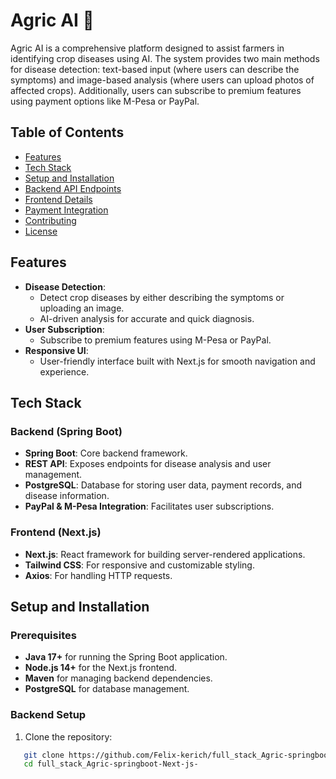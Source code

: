 # Agric AI 🌾

Agric AI is a comprehensive platform designed to assist farmers in identifying crop diseases using AI. The system provides two main methods for disease detection: text-based input (where users can describe the symptoms) and image-based analysis (where users can upload photos of affected crops). Additionally, users can subscribe to premium features using payment options like M-Pesa or PayPal.

## Table of Contents

- [Features](#features)
- [Tech Stack](#tech-stack)
- [Setup and Installation](#setup-and-installation)
- [Backend API Endpoints](#backend-api-endpoints)
- [Frontend Details](#frontend-details)
- [Payment Integration](#payment-integration)
- [Contributing](#contributing)
- [License](#license)

## Features

- **Disease Detection**:
  - Detect crop diseases by either describing the symptoms or uploading an image.
  - AI-driven analysis for accurate and quick diagnosis.
- **User Subscription**:
  - Subscribe to premium features using M-Pesa or PayPal.
- **Responsive UI**:
  - User-friendly interface built with Next.js for smooth navigation and experience.

## Tech Stack

### Backend (Spring Boot)
- **Spring Boot**: Core backend framework.
- **REST API**: Exposes endpoints for disease analysis and user management.
- **PostgreSQL**: Database for storing user data, payment records, and disease information.
- **PayPal & M-Pesa Integration**: Facilitates user subscriptions.

### Frontend (Next.js)
- **Next.js**: React framework for building server-rendered applications.
- **Tailwind CSS**: For responsive and customizable styling.
- **Axios**: For handling HTTP requests.

## Setup and Installation

### Prerequisites
- **Java 17+** for running the Spring Boot application.
- **Node.js 14+** for the Next.js frontend.
- **Maven** for managing backend dependencies.
- **PostgreSQL** for database management.

### Backend Setup

1. Clone the repository:
   

```bash
   git clone https://github.com/Felix-kerich/full_stack_Agric-springboot-Next-js-.git
   cd full_stack_Agric-springboot-Next-js-
